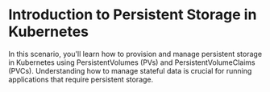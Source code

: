 # Introduction to Persistent Storage in Kubernetes

In this scenario, you'll learn how to provision and manage persistent storage in Kubernetes using PersistentVolumes (PVs) and PersistentVolumeClaims (PVCs). Understanding how to manage stateful data is crucial for running applications that require persistent storage.
